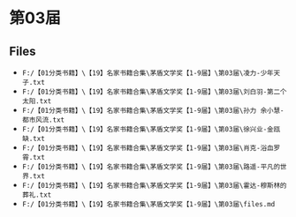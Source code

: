 # 第03届

## Files

- `F:/【01分类书籍】\【19】名家书籍合集\茅盾文学奖【1-9届】\第03届\凌力-少年天子.txt`
- `F:/【01分类书籍】\【19】名家书籍合集\茅盾文学奖【1-9届】\第03届\刘白羽-第二个太阳.txt`
- `F:/【01分类书籍】\【19】名家书籍合集\茅盾文学奖【1-9届】\第03届\孙力 余小慧-都市风流.txt`
- `F:/【01分类书籍】\【19】名家书籍合集\茅盾文学奖【1-9届】\第03届\徐兴业-金瓯缺.txt`
- `F:/【01分类书籍】\【19】名家书籍合集\茅盾文学奖【1-9届】\第03届\肖克-浴血罗霄.txt`
- `F:/【01分类书籍】\【19】名家书籍合集\茅盾文学奖【1-9届】\第03届\路遥-平凡的世界.txt`
- `F:/【01分类书籍】\【19】名家书籍合集\茅盾文学奖【1-9届】\第03届\霍达-穆斯林的葬礼.txt`
- `F:/【01分类书籍】\【19】名家书籍合集\茅盾文学奖【1-9届】\第03届\files.md`
